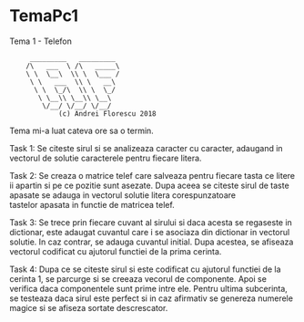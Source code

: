 # TemaPc1
Tema 1 - Telefon

         _________   _________
        /\   ___  \ /\   _____\
        \ \  \__\  \\ \  \___ /
         \ \   ___  \\ \   __\
          \ \  \_/\  \\ \  \_/
           \ \__\\ \__\\ \__\
            \/__/ \/__/ \/__/
                (c) Andrei Florescu 2018

Tema mi-a luat cateva ore sa o termin.

Task 1: Se citeste sirul si se analizeaza caracter cu caracter, adaugand in
		vectorul de solutie caracterele pentru fiecare litera.

Task 2: Se creaza o matrice telef care salveaza pentru fiecare tasta ce litere
		ii apartin si pe ce pozitie sunt asezate. Dupa aceea se citeste sirul 
		de taste apasate se adauga in vectorul solutie litera corespunzatoare	
		tastelor apasata in functie de matricea telef.

Task 3: Se trece prin fiecare cuvant al sirului si daca acesta se regaseste in 
		dictionar, este adaugat cuvantul care i se asociaza din dictionar in 
		vectorul solutie. In caz contrar, se adauga cuvantul initial. Dupa 
		acestea, se afiseaza vectorul codificat cu ajutorul functiei de la 
		prima cerinta.

Task 4: Dupa ce se citeste sirul si este codificat cu ajutorul functiei de la 
		cerinta 1, se parcurge si se creeaza vecorul de componente. Apoi se 
		verifica daca componentele sunt prime intre ele. Pentru ultima 
		subcerinta, se testeaza daca sirul este perfect si in caz afirmativ se
		genereza numerele magice si se afiseza sortate descrescator.